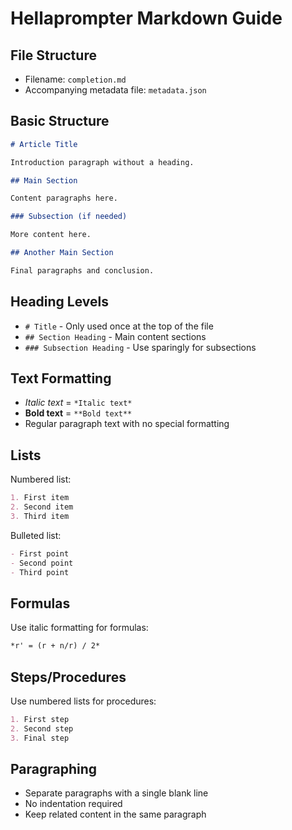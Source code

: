 # Hellaprompter Markdown Guide

## File Structure
- Filename: `completion.md`
- Accompanying metadata file: `metadata.json`

## Basic Structure
```markdown
# Article Title

Introduction paragraph without a heading.

## Main Section

Content paragraphs here.

### Subsection (if needed)

More content here.

## Another Main Section

Final paragraphs and conclusion.
```

## Heading Levels
- `# Title` - Only used once at the top of the file
- `## Section Heading` - Main content sections
- `### Subsection Heading` - Use sparingly for subsections

## Text Formatting
- *Italic text* = `*Italic text*`
- **Bold text** = `**Bold text**`
- Regular paragraph text with no special formatting

## Lists
Numbered list:
```markdown
1. First item
2. Second item
3. Third item
```

Bulleted list:
```markdown
- First point
- Second point
- Third point
```

## Formulas
Use italic formatting for formulas:
```markdown
*r' = (r + n/r) / 2*
```

## Steps/Procedures
Use numbered lists for procedures:
```markdown
1. First step
2. Second step
3. Final step
```

## Paragraphing
- Separate paragraphs with a single blank line
- No indentation required
- Keep related content in the same paragraph